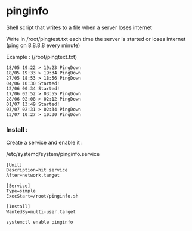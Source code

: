# pinginfo
Shell script that writes to a file when a server loses internet

Write in /root/pingtest.txt each time the server is started or loses internet (ping on 8.8.8.8 every minute)

Example : (/root/pingtext.txt)

```
18/05 19:22 > 19:23 PingDown
18/05 19:33 > 19:34 PingDown
27/05 18:53 > 18:56 PingDown
04/06 10:30 Started!
12/06 00:34 Started!
17/06 03:52 > 03:55 PingDown
28/06 02:08 > 02:12 PingDown
01/07 13:49 Started!
03/07 02:31 > 02:34 PingDown
13/07 10:27 > 10:30 PingDown
```

### Install :
Create a service and enable it :


/etc/systemd/system/pinginfo.service

```
[Unit]
Description=hit service
After=network.target

[Service]
Type=simple
ExecStart=/root/pinginfo.sh

[Install]
WantedBy=multi-user.target
```
```
systemctl enable pinginfo
```
